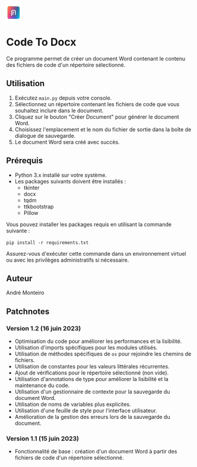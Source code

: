 ![Cover](https://github.com/Lumantis/CodeToWord/blob/main/Codetoword.png)
# Code To Docx

Ce programme permet de créer un document Word contenant le contenu des fichiers de code d'un répertoire sélectionné.

## Utilisation

1. Exécutez `main.py` depuis votre console.
2. Sélectionnez un répertoire contenant les fichiers de code que vous souhaitez inclure dans le document.
3. Cliquez sur le bouton "Créer Document" pour générer le document Word.
4. Choisissez l'emplacement et le nom du fichier de sortie dans la boîte de dialogue de sauvegarde.
5. Le document Word sera créé avec succès.

## Prérequis

- Python 3.x installé sur votre système.
- Les packages suivants doivent être installés :
  - tkinter
  - docx
  - tqdm
  - ttkbootstrap
  - Pillow

Vous pouvez installer les packages requis en utilisant la commande suivante :

`pip install -r requirements.txt`

Assurez-vous d'exécuter cette commande dans un environnement virtuel ou avec les privilèges administratifs si nécessaire.

## Auteur

André Monteiro

## Patchnotes

### Version 1.2 (16 juin 2023)

- Optimisation du code pour améliorer les performances et la lisibilité.
- Utilisation d'imports spécifiques pour les modules utilisés.
- Utilisation de méthodes spécifiques de `os` pour rejoindre les chemins de fichiers.
- Utilisation de constantes pour les valeurs littérales récurrentes.
- Ajout de vérifications pour le répertoire sélectionné (non vide).
- Utilisation d'annotations de type pour améliorer la lisibilité et la maintenance du code.
- Utilisation d'un gestionnaire de contexte pour la sauvegarde du document Word.
- Utilisation de noms de variables plus explicites.
- Utilisation d'une feuille de style pour l'interface utilisateur.
- Amélioration de la gestion des erreurs lors de la sauvegarde du document.

### Version 1.1 (15 juin 2023)

- Fonctionnalité de base : création d'un document Word à partir des fichiers de code d'un répertoire sélectionné.
